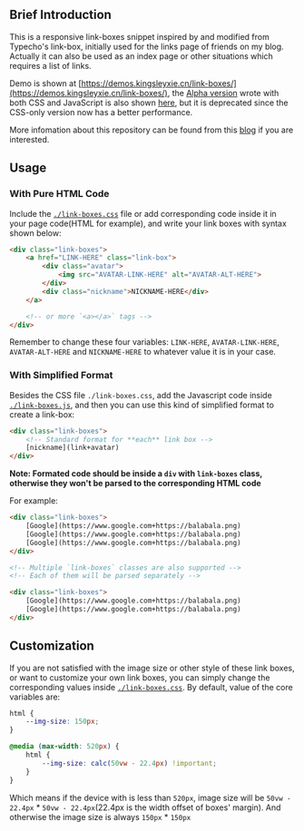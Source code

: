 ## Brief Introduction
This is a responsive link-boxes snippet inspired by and modified from Typecho's link-box, initially used for the links page of friends on my blog. Actually it can also be used as an index page or other situations which requires a list of links.

Demo is shown at [https://demos.kingsleyxie.cn/link-boxes/](https://demos.kingsleyxie.cn/link-boxes/), the [Alpha version](https://github.com/KingsleyXie/NaiveProjects/tree/c3c13f9/Snippets/link-boxes/) wrote with both CSS and JavaScript is also shown [here](https://demos.kingsleyxie.cn/link-boxes-alpha/), but it is deprecated since the CSS-only version now has a better performance.

More infomation about this repository can be found from this [blog](https://kingsleyxie.cn/implementation-of-link-boxes) if you are interested.

## Usage
### With Pure HTML Code

Include the [`./link-boxes.css`](./link-boxes.css) file or add corresponding code inside it in your page code(HTML for example), and write your link boxes with syntax shown below:

```html
<div class="link-boxes">
    <a href="LINK-HERE" class="link-box">
        <div class="avatar">
            <img src="AVATAR-LINK-HERE" alt="AVATAR-ALT-HERE">
        </div>
        <div class="nickname">NICKNAME-HERE</div>
    </a>

    <!-- or more `<a></a>` tags -->
</div>
```

Remember to change these four variables: `LINK-HERE`, `AVATAR-LINK-HERE`, `AVATAR-ALT-HERE` and `NICKNAME-HERE` to whatever value it is in your case.

### With Simplified Format
Besides the CSS file `./link-boxes.css`, add the Javascript code inside [`./link-boxes.js`](./link-boxes.js), and then you can use this kind of simplified format to create a link-box:

```html
<div class="link-boxes">
    <!-- Standard format for **each** link box -->
    [nickname](link+avatar)
</div>
```

**Note: Formated code should be inside a `div` with `link-boxes` class, otherwise they won't be parsed to the corresponding HTML code**

For example:

```html
<div class="link-boxes">
    [Google](https://www.google.com+https://balabala.png)
    [Google](https://www.google.com+https://balabala.png)
    [Google](https://www.google.com+https://balabala.png)
</div>

<!-- Multiple `link-boxes` classes are also supported -->
<!-- Each of them will be parsed separately -->

<div class="link-boxes">
    [Google](https://www.google.com+https://balabala.png)
    [Google](https://www.google.com+https://balabala.png)
</div>
```

## Customization
If you are not satisfied with the image size or other style of these link boxes, or want to customize your own link boxes, you can simply change the corresponding values inside [`./link-boxes.css`](./link-boxes.css). By default, value of the core variables are:

```css
html {
    --img-size: 150px;
}

@media (max-width: 520px) {
    html {
        --img-size: calc(50vw - 22.4px) !important;
    }
}
```

Which means if the device with is less than `520px`, image size will be `50vw - 22.4px` * `50vw - 22.4px`(22.4px is the width offset of boxes' margin). And otherwise the image size is always `150px` * `150px`
